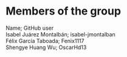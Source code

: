 # Members of the group
Name; GitHub user       
Isabel Juárez Montalbán; isabel-jmontalban                    
Félix García Taboada; Fenix1117                      
Shengye Huang Wu; OscarHd13
